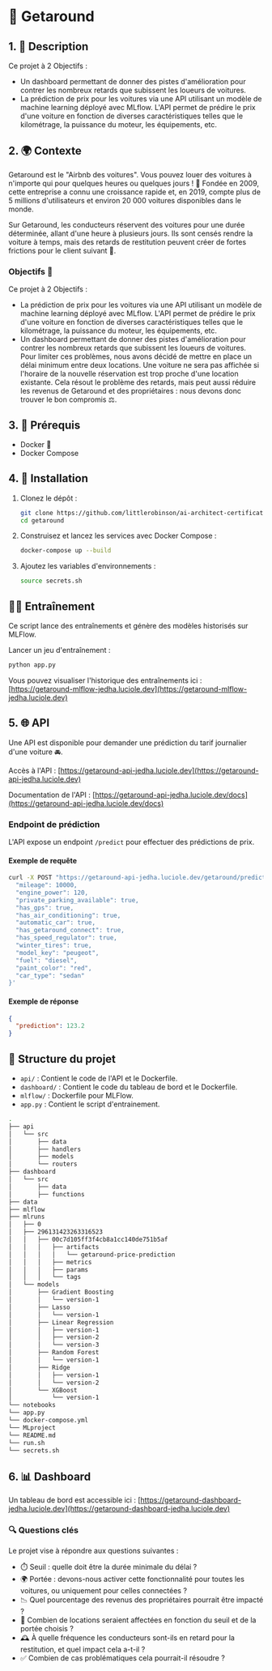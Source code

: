 # 🚗 Getaround

## 1. 📝 Description

Ce projet à 2 Objectifs :

- Un dashboard permettant de donner des pistes d'amélioration pour contrer les nombreux retards que subissent les loueurs de voitures.
- La prédiction de prix pour les voitures via une API utilisant un modèle de machine learning déployé avec MLflow. L'API permet de prédire le prix d'une voiture en fonction de diverses caractéristiques telles que le kilométrage, la puissance du moteur, les équipements, etc.

## 2. 🌍 Contexte

Getaround est le "Airbnb des voitures". Vous pouvez louer des voitures à n'importe qui pour quelques heures ou quelques jours ! 🚙 Fondée en 2009, cette entreprise a connu une croissance rapide et, en 2019, compte plus de 5 millions d'utilisateurs et environ 20 000 voitures disponibles dans le monde.

Sur Getaround, les conducteurs réservent des voitures pour une durée déterminée, allant d'une heure à plusieurs jours. Ils sont censés rendre la voiture à temps, mais des retards de restitution peuvent créer de fortes frictions pour le client suivant 🚦.

### Objectifs 🎯

Ce projet à 2 Objectifs :

- La prédiction de prix pour les voitures via une API utilisant un modèle de machine learning déployé avec MLflow. L'API permet de prédire le prix d'une voiture en fonction de diverses caractéristiques telles que le kilométrage, la puissance du moteur, les équipements, etc.
- Un dashboard permettant de donner des pistes d'amélioration pour contrer les nombreux retards que subissent les loueurs de voitures.
  Pour limiter ces problèmes, nous avons décidé de mettre en place un délai minimum entre deux locations. Une voiture ne sera pas affichée si l'horaire de la nouvelle réservation est trop proche d'une location existante.
  Cela résout le problème des retards, mais peut aussi réduire les revenus de Getaround et des propriétaires : nous devons donc trouver le bon compromis ⚖️.

## 3. 🔧 Prérequis

- Docker 🐳
- Docker Compose

## 4. 🚀 Installation

1. Clonez le dépôt :

   ```sh
   git clone https://github.com/littlerobinson/ai-architect-certification/tree/main/getaround
   cd getaround
   ```

2. Construisez et lancez les services avec Docker Compose :

   ```sh
   docker-compose up --build
   ```

3. Ajoutez les variables d'environnements :

   ```sh
   source secrets.sh
   ```

## 🧑‍🏫 Entraînement

Ce script lance des entraînements et génère des modèles historisés sur MLFlow.

Lancer un jeu d'entraînement :

```bash
python app.py
```

Vous pouvez visualiser l'historique des entraînements ici : [https://getaround-mlflow-jedha.luciole.dev](https://getaround-mlflow-jedha.luciole.dev)

## 5. 🌐 API

Une API est disponible pour demander une prédiction du tarif journalier d'une voiture 🚘.

Accès à l'API : [https://getaround-api-jedha.luciole.dev](https://getaround-api-jedha.luciole.dev)

Documentation de l'API : [https://getaround-api-jedha.luciole.dev/docs](https://getaround-api-jedha.luciole.dev/docs)

### Endpoint de prédiction

L'API expose un endpoint `/predict` pour effectuer des prédictions de prix.

#### Exemple de requête

```sh
curl -X POST "https://getaround-api-jedha.luciole.dev/getaround/predict" -H "Content-Type: application/json" -d '{
  "mileage": 10000,
  "engine_power": 120,
  "private_parking_available": true,
  "has_gps": true,
  "has_air_conditioning": true,
  "automatic_car": true,
  "has_getaround_connect": true,
  "has_speed_regulator": true,
  "winter_tires": true,
  "model_key": "peugeot",
  "fuel": "diesel",
  "paint_color": "red",
  "car_type": "sedan"
}'
```

#### Exemple de réponse

```json
{
  "prediction": 123.2
}
```

## 📁 Structure du projet

- `api/` : Contient le code de l'API et le Dockerfile.
- `dashboard/` : Contient le code du tableau de bord et le Dockerfile.
- `mlflow/` : Dockerfile pour MLFlow.
- `app.py` : Contient le script d'entrainement.

```bash
.
├── api
│   └── src
│       ├── data
│       ├── handlers
│       ├── models
│       └── routers
├── dashboard
│   └── src
│       ├── data
│       ├── functions
├── data
├── mlflow
├── mlruns
│   ├── 0
│   ├── 296131423263316523
│   │   ├── 00c7d105ff3f4cb8a1cc140de751b5af
│   │   │   ├── artifacts
│   │   │   │   └── getaround-price-prediction
│   │   │   ├── metrics
│   │   │   ├── params
│   │   │   └── tags
│   └── models
│       ├── Gradient Boosting
│       │   └── version-1
│       ├── Lasso
│       │   └── version-1
│       ├── Linear Regression
│       │   ├── version-1
│       │   ├── version-2
│       │   └── version-3
│       ├── Random Forest
│       │   └── version-1
│       ├── Ridge
│       │   ├── version-1
│       │   └── version-2
│       └── XGBoost
│           └── version-1
└── notebooks
└── app.py
└── docker-compose.yml
└── MLproject
└── README.md
└── run.sh
└── secrets.sh
```

## 6. 📊 Dashboard

Un tableau de bord est accessible ici : [https://getaround-dashboard-jedha.luciole.dev](https://getaround-dashboard-jedha.luciole.dev)

### 🔍 Questions clés

Le projet vise à répondre aux questions suivantes :

- ⏱️ Seuil : quelle doit être la durée minimale du délai ?
- 🌍 Portée : devons-nous activer cette fonctionnalité pour toutes les voitures, ou uniquement pour celles connectées ?
- 📉 Quel pourcentage des revenus des propriétaires pourrait être impacté ?
- 🔄 Combien de locations seraient affectées en fonction du seuil et de la portée choisis ?
- 🕰️ À quelle fréquence les conducteurs sont-ils en retard pour la restitution, et quel impact cela a-t-il ?
- ✅ Combien de cas problématiques cela pourrait-il résoudre ?
